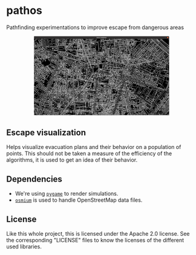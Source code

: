 # pathos
Pathfinding experimentations to improve escape from dangerous areas

<div align = "center">
    <img src = "Bordeaux.png" width="360"/> 
</div>

## Escape visualization
Helps visualize evacuation plans and their behavior on a population of points. This should not be taken a measure of the efficiency of the algorithms, it is used to get an idea of their behavior.

## Dependencies

* We're using [`pygame`](https://www.pygame.org) to render simulations.
* [`osmium`](https://osmcode.org/pyosmium/) is used to handle OpenStreetMap data files.

## License
Like this whole project, this is licensed under the Apache 2.0 license. See the corresponding "LICENSE" files to know the licenses of the different used libraries.
